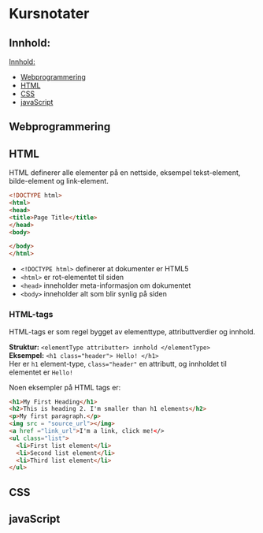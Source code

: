 # Kursnotater


## Innhold:

[Innhold:](#innhold)
- [Webprogrammering](#webprogrammering)
- [HTML](#html)
- [CSS](#css)
- [javaScript](#javascript)


## Webprogrammering


## HTML
HTML definerer alle elementer på en nettside, eksempel tekst-element, bilde-element og link-element.

```HTML
<!DOCTYPE html>
<html>
<head>
<title>Page Title</title>
</head>
<body>

</body>
</html>
```

- `<!DOCTYPE html>` definerer at dokumenter er HTML5
- `<html>` er rot-elementet til siden
- `<head>` inneholder meta-informasjon om dokumentet
- `<body>` inneholder alt som blir synlig på siden


### HTML-tags
HTML-tags er som regel bygget av elementtype, attributtverdier og innhold.

**Struktur:** `<elementType attributter> innhold </elementType>`  
**Eksempel:** `<h1 class="header"> Hello! </h1> `  
Her er `h1` element-type, `class="header"` en attributt, og innholdet til elementet er `Hello!`

Noen eksempler på HTML tags er:

``` HTML
<h1>My First Heading</h1>
<h2>This is heading 2. I'm smaller than h1 elements</h2>
<p>My first paragraph.</p>
<img src = "source_url"></img>
<a href ="link_url">I'm a link, click me!</>
<ul class="list">
  <li>First list element</li>
  <li>Second list element</li>
  <li>Third list element</li>
</ul>

```

## CSS


## javaScript
